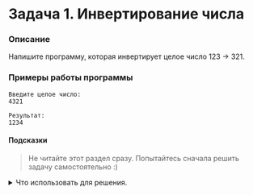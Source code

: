 # Задача 1. Инвертирование числа

### Описание
Напишите программу, которая инвертирует целое число 123 &rarr; 321.

### Примеры работы программы
```
Введите целое число:
4321

Результат: 
1234
```

#### Подсказки

> Не читайте этот раздел сразу. Попытайтесь сначала решить задачу самостоятельно :)

<details>

<summary>Что использовать для решения.</summary>

Используйте `std::cout` для вывода информации.

Используйте `std::cin` непосредственно для запроса значения.

Используйте оператор `%` (остаток от деления), чтобы найти остаток от деления на 10. Это будет последняя цифра числа.

Используйте домножение на 10, чтобы сдвинуть число на разряд влево.

</details>
